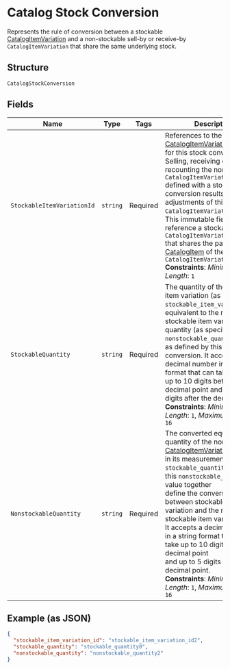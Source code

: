 
# Catalog Stock Conversion

Represents the rule of conversion between a stockable [CatalogItemVariation](../../doc/models/catalog-item-variation.md)
and a non-stockable sell-by or receive-by `CatalogItemVariation` that
share the same underlying stock.

## Structure

`CatalogStockConversion`

## Fields

| Name | Type | Tags | Description |
|  --- | --- | --- | --- |
| `StockableItemVariationId` | `string` | Required | References to the stockable [CatalogItemVariation](entity:CatalogItemVariation)<br>for this stock conversion. Selling, receiving or recounting the non-stockable `CatalogItemVariation`<br>defined with a stock conversion results in adjustments of this stockable `CatalogItemVariation`.<br>This immutable field must reference a stockable `CatalogItemVariation`<br>that shares the parent [CatalogItem](entity:CatalogItem) of the converted `CatalogItemVariation.`<br>**Constraints**: *Minimum Length*: `1` |
| `StockableQuantity` | `string` | Required | The quantity of the stockable item variation (as identified by `stockable_item_variation_id`)<br>equivalent to the non-stockable item variation quantity (as specified in `nonstockable_quantity`)<br>as defined by this stock conversion.  It accepts a decimal number in a string format that can take<br>up to 10 digits before the decimal point and up to 5 digits after the decimal point.<br>**Constraints**: *Minimum Length*: `1`, *Maximum Length*: `16` |
| `NonstockableQuantity` | `string` | Required | The converted equivalent quantity of the non-stockable [CatalogItemVariation](entity:CatalogItemVariation)<br>in its measurement unit. The `stockable_quantity` value and this `nonstockable_quantity` value together<br>define the conversion ratio between stockable item variation and the non-stockable item variation.<br>It accepts a decimal number in a string format that can take up to 10 digits before the decimal point<br>and up to 5 digits after the decimal point.<br>**Constraints**: *Minimum Length*: `1`, *Maximum Length*: `16` |

## Example (as JSON)

```json
{
  "stockable_item_variation_id": "stockable_item_variation_id2",
  "stockable_quantity": "stockable_quantity0",
  "nonstockable_quantity": "nonstockable_quantity2"
}
```

